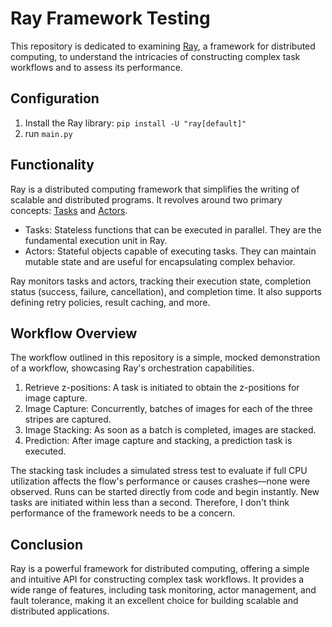 # Ray Framework Testing

This repository is dedicated to examining [Ray](https://docs.ray.io/en/latest/), a framework for distributed computing, to understand the intricacies of constructing complex task workflows and to assess its performance.

## Configuration

1. Install the Ray library: `pip install -U "ray[default]"`
2. run `main.py`

## Functionality

Ray is a distributed computing framework that simplifies the writing of scalable and distributed programs. It revolves around two primary concepts: [Tasks](https://docs.ray.io/en/latest/walkthrough.html#remote-functions-tasks) and [Actors](https://docs.ray.io/en/latest/walkthrough.html#actors-tasks-with-state).

- Tasks: Stateless functions that can be executed in parallel. They are the fundamental execution unit in Ray.
- Actors: Stateful objects capable of executing tasks. They can maintain mutable state and are useful for encapsulating complex behavior.

Ray monitors tasks and actors, tracking their execution state, completion status (success, failure, cancellation), and completion time. It also supports defining retry policies, result caching, and more.

## Workflow Overview

The workflow outlined in this repository is a simple, mocked demonstration of a workflow, showcasing Ray's orchestration capabilities.

1. Retrieve z-positions: A task is initiated to obtain the z-positions for image capture.
2. Image Capture: Concurrently, batches of images for each of the three stripes are captured.
3. Image Stacking: As soon as a batch is completed, images are stacked.
4. Prediction: After image capture and stacking, a prediction task is executed.

The stacking task includes a simulated stress test to evaluate if full CPU utilization affects the flow's performance or causes crashes—none were observed. Runs can be started directly from code and begin instantly. New tasks are initiated within less than a second. Therefore, I don't think performance of the framework needs to be a concern.

## Conclusion
Ray is a powerful framework for distributed computing, offering a simple and intuitive API for constructing complex task workflows. It provides a wide range of features, including task monitoring, actor management, and fault tolerance, making it an excellent choice for building scalable and distributed applications.
